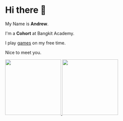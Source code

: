 # Hi there 👋

My Name is **Andrew**.

I'm a **Cohort** at Bangkit Academy.

I play [games](https://github.com/wonmk/wonmk) on my free time.

Nice to meet you.

<p align="left">
<a href="https://github.com/wonmk">
  <img height="180em" src="https://github-readme-stats-eight-theta.vercel.app/api?username=wonmk&show_icons=true&theme=algolia&include_all_commits=true&count_private=true"/>
  <img height="180em" src="https://github-readme-stats-eight-theta.vercel.app/api/top-langs/?username=wonmk&layout=compact&langs_count=8&theme=algolia"/>
</a>
</p>
